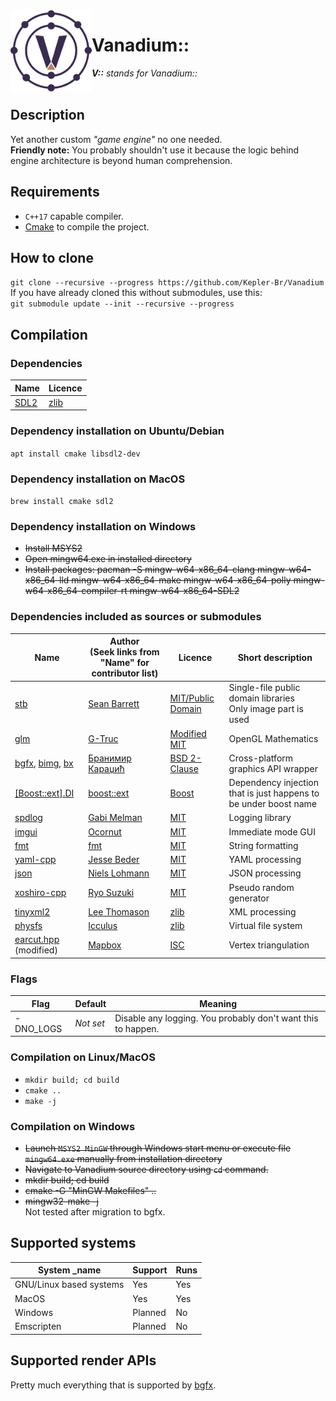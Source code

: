 <img align="left" src="misc/logo.svg" width="130px"/>

# Vanadium::

***V::** stands for Vanadium::*  
<br/>

<!-- ![Vanadium](misc/logo.png "Vanadium")   -->
<!-- [![License](https://img.shields.io/badge/license-MIT-brightgreen.svg)](https://en.wikipedia.org/wiki/MIT_License) -->

## Description
Yet another custom *"game engine"* no one needed.  
**Friendly note:** You probably shouldn't use it because the logic behind engine architecture is beyond human comprehension.  

## Requirements

* `C++17` capable compiler.
* [Cmake](https://cmake.org/) to compile the project.

## How to clone

`git clone --recursive --progress https://github.com/Kepler-Br/Vanadium`  
If you have already cloned this without submodules, use this:  
`git submodule update --init --recursive --progress`

## Compilation

### Dependencies

| Name                            | Licence                                    |
| -------------                   | -------------                              |
| [SDL2](https://www.libsdl.org/) | [zlib](https://www.libsdl.org/license.php) |

### Dependency installation on Ubuntu/Debian

`apt install cmake libsdl2-dev`

### Dependency installation on MacOS

`brew install cmake sdl2`

### Dependency installation on Windows

* ~~Install MSYS2~~
* ~~Open mingw64.exe in installed directory~~
* ~~Install
  packages: pacman -S mingw-w64-x86_64-clang mingw-w64-x86_64-lld mingw-w64-x86_64-make mingw-w64-x86_64-polly mingw-w64-x86_64-compiler-rt mingw-w64-x86_64-SDL2~~

### Dependencies included as sources or submodules

| Name                                                          | Author<br/>(Seek links from "Name" for contributor list) | Licence                                                                      | Short description                                                |
| -------------                                                 | -------------                                            | -------------                                                                | -------------                                                    |
| [stb](https://github.com/nothings/stb)                        | [Sean Barrett](http://nothings.org)                      | [MIT/Public Domain](https://github.com/nothings/stb/blob/master/LICENSE)     | Single-file public domain libraries<br/>Only image part is used  |
| [glm](https://github.com/g-truc/glm)                          | [G-Truc](http://www.g-truc.net)                          | [Modified MIT](https://github.com/g-truc/glm/blob/master/manual.md#section0) | OpenGL Mathematics                                               |
| [bgfx][bgfx-link], [bimg][bimg-link], [bx][bx-link]           | [Бранимир Караџић](https://github.com/bkaradzic)         | [BSD 2-Clause](https://github.com/bkaradzic/bgfx/blob/master/LICENSE)        | Cross-platform graphics API wrapper                              |
| [\[Boost::ext\].DI](https://github.com/boost-ext/di)          | [boost::ext](https://github.com/boost-ext)               | [Boost](https://www.boost.org/LICENSE_1_0.txt)                               | Dependency injection that is just happens to be under boost name |
| [spdlog](https://github.com/gabime/spdlog)                    | [Gabi Melman](https://github.com/gabime)                 | [MIT](https://github.com/gabime/spdlog/blob/v1.x/LICENSE)                    | Logging library                                                  |
| [imgui](https://github.com/ocornut/imgui)                     | [Ocornut](https://www.miracleworld.net/)                 | [MIT](https://github.com/ocornut/imgui/blob/master/LICENSE.txt)              | Immediate mode GUI                                               |
| [fmt](https://github.com/fmtlib/fmt)                          | [fmt](https://fmt.dev/latest/index.html)                 | [MIT](https://github.com/fmtlib/fmt/blob/master/LICENSE.rst)                 | String formatting                                                |
| [yaml-cpp](https://github.com/jbeder/yaml-cpp)                | [Jesse Beder](https://github.com/jbeder)                 | [MIT](https://github.com/jbeder/yaml-cpp/blob/master/LICENSE)                | YAML processing                                                  |
| [json](https://github.com/nlohmann/json)                      | [Niels Lohmann](http:/nlohmann.me)                       | [MIT](https://github.com/nlohmann/json/blob/develop/LICENSE.MIT)             | JSON  processing                                                 |
| [xoshiro-cpp](https://github.com/Reputeless/Xoshiro-cpp)      | [Ryo Suzuki](https://github.com/Reputeless)              | [MIT](https://github.com/Reputeless/Xoshiro-cpp/blob/master/LICENSE)         | Pseudo random generator                                          |
| [tinyxml2](https://github.com/leethomason/tinyxml2)           | [Lee Thomason](www.grinninglizard.com)                   | [zlib](https://github.com/leethomason/tinyxml2/blob/master/LICENSE.txt)      | XML processing                                                   |
| [physfs](https://github.com/icculus/physfs)                   | [Icculus](https://icculus.org/)                          | [zlib](https://hg.icculus.org/icculus/physfs/_raw-file/tip/LICENSE.txt)      | Virtual file system                                              |
| [earcut.hpp](https://github.com/mapbox/earcut.hpp) (modified) | [Mapbox](https://www.mapbox.com/)                        | [ISC](https://github.com/mapbox/earcut.hpp/blob/master/LICENSE)              | Vertex triangulation                                             |

[bgfx-link]: https://github.com/bkaradzic/bgfx
[bimg-link]: https://github.com/bkaradzic/bimg
[bx-link]: https://github.com/bkaradzic/bx

### Flags

| Flag          | Default       | Meaning                                                      |
| ------------- | ------------- | -------------                                                |
| -DNO_LOGS     | *Not set*     | Disable any logging. You probably don't want this to happen. |

### Compilation on Linux/MacOS

* `mkdir build; cd build`
* `cmake ..`
* `make -j`

### Compilation on Windows

* ~~Launch `MSYS2 MinGW` through Windows start menu or execute file `mingw64.exe` manually from installation directory~~
* ~~Navigate to Vanadium source directory using `cd` command.~~  
* ~~mkdir build; cd build~~
* ~~cmake -G "MinGW Makefiles" ..~~  
* ~~mingw32-make -j~~  
Not tested after migration to bgfx.

## Supported systems

| System _name            | Support       | Runs          |
| -------------           | ------------- | ------------- |
| GNU/Linux based systems | Yes           | Yes           |
| MacOS                   | Yes           | Yes           |
| Windows                 | Planned       | No            |
| Emscripten              | Planned       | No            |

## Supported render APIs

Pretty much everything that is supported by [bgfx](https://github.com/bkaradzic/bgfx).
